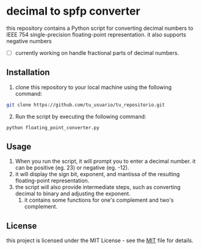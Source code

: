 # decimal to spfp converter

this repository contains a Python script for converting decimal numbers to IEEE 754 single-precision floating-point representation. it also supports negative numbers 

- [ ] currently working on handle fractional parts of decimal numbers.

## Installation

1. clone this repository to your local machine using the following command:

```bash
git clone https://github.com/tu_usuario/tu_repositorio.git
```
2. Run the script by executing the following command:

```bash
python floating_point_converter.py
```

## Usage

1. When you run the script, it will prompt you to enter a decimal number. it can be positive (eg. 23) or negative (eg. -12).
2. it will display the sign bit, exponent, and mantissa of the resulting floating-point representation.
3. the script will also provide intermediate steps, such as converting decimal to binary and adjusting the exponent.
    1. it contains some functions for one's complement and two's complement.

## License

this project is licensed under the MIT License - see the [MIT](https://choosealicense.com/licenses/mit/) file for details.